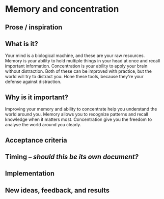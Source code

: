 # Memory and concentration

## Prose / inspiration
## What is it?

Your mind is a biological machine, and these are your raw resources. Memory is your ability to hold multiple things in your head at once and recall important information. Concentration is your ability to apply your brain without distraction. Both of these can be improved with practice, but the world will try to distract you. Hone these tools, because they're your defense against distraction.


## Why is it important?

Improving your memory and ability to concentrate help you understand the world around you. Memory allows you to recognize patterns and recall knowledge when it matters most. Concentration give you the freedom to analyse the world around you clearly.


## Acceptance criteria
## Timing – _should this be its own document?_
## Implementation
## New ideas, feedback, and results